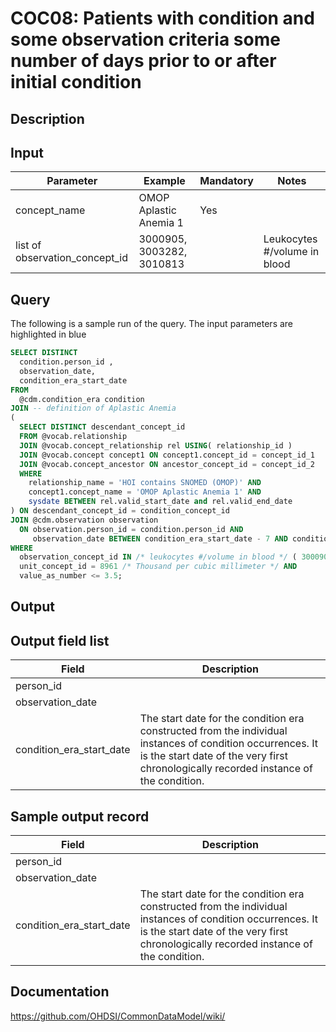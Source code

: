 <!---
Group:condition occurrence combinations
Name:COC08 Patients with condition and some observation criteria some number of days prior to or after initial condition
Author:Patrick Ryan
CDM Version: 5.0
-->

# COC08: Patients with condition and some observation criteria some number of days prior to or after initial condition

## Description
## Input

|  Parameter |  Example |  Mandatory |  Notes |
| --- | --- | --- | --- |
| concept_name | OMOP Aplastic Anemia 1 | Yes |   |
| list of observation_concept_id | 3000905, 3003282, 3010813 |   | Leukocytes #/volume in blood |

## Query
The following is a sample run of the query. The input parameters are highlighted in  blue  

```sql
SELECT DISTINCT 
  condition.person_id , 
  observation_date, 
  condition_era_start_date 
FROM 
  @cdm.condition_era condition 
JOIN -- definition of Aplastic Anemia 
( 
  SELECT DISTINCT descendant_concept_id 
  FROM @vocab.relationship 
  JOIN @vocab.concept_relationship rel USING( relationship_id ) 
  JOIN @vocab.concept concept1 ON concept1.concept_id = concept_id_1 
  JOIN @vocab.concept_ancestor ON ancestor_concept_id = concept_id_2 
  WHERE 
    relationship_name = 'HOI contains SNOMED (OMOP)' AND 
    concept1.concept_name = 'OMOP Aplastic Anemia 1' AND 
    sysdate BETWEEN rel.valid_start_date and rel.valid_end_date 
) ON descendant_concept_id = condition_concept_id 
JOIN @cdm.observation observation
  ON observation.person_id = condition.person_id AND 
     observation_date BETWEEN condition_era_start_date - 7 AND condition_era_start_date + 7 
WHERE 
  observation_concept_id IN /* leukocytes #/volume in blood */ ( 3000905, 3003282, 3010813 ) AND 
  unit_concept_id = 8961 /* Thousand per cubic millimeter */ AND 
  value_as_number <= 3.5;
```

## Output

## Output field list

|  Field |  Description |
| --- | --- |
| person_id |   |
| observation_date |   |
| condition_era_start_date | The start date for the condition era constructed from the individual instances of condition occurrences. It is the start date of the very first chronologically recorded instance of the condition. |

## Sample output record

|  Field |  Description |
| --- | --- |
| person_id |   |
| observation_date |   |
| condition_era_start_date | The start date for the condition era constructed from the individual instances of condition occurrences. It is the start date of the very first chronologically recorded instance of the condition. |

## Documentation
https://github.com/OHDSI/CommonDataModel/wiki/
